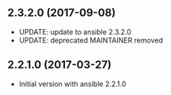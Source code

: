
## 2.3.2.0 (2017-09-08)
- UPDATE: update to ansible 2.3.2.0
- UPDATE: deprecated MAINTAINER removed

## 2.2.1.0 (2017-03-27)
- Initial version with ansible 2.2.1.0
